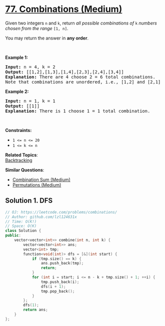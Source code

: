 # [77. Combinations (Medium)](https://leetcode.com/problems/combinations)

<p>Given two integers <code>n</code> and <code>k</code>, return <em>all possible combinations of</em> <code>k</code> <em>numbers chosen from the range</em> <code>[1, n]</code>.</p>

<p>You may return the answer in <strong>any order</strong>.</p>

<p>&nbsp;</p>
<p><strong class="example">Example 1:</strong></p>

<pre><strong>Input:</strong> n = 4, k = 2
<strong>Output:</strong> [[1,2],[1,3],[1,4],[2,3],[2,4],[3,4]]
<strong>Explanation:</strong> There are 4 choose 2 = 6 total combinations.
Note that combinations are unordered, i.e., [1,2] and [2,1] are considered to be the same combination.
</pre>

<p><strong class="example">Example 2:</strong></p>

<pre><strong>Input:</strong> n = 1, k = 1
<strong>Output:</strong> [[1]]
<strong>Explanation:</strong> There is 1 choose 1 = 1 total combination.
</pre>

<p>&nbsp;</p>
<p><strong>Constraints:</strong></p>

<ul>
	<li><code>1 &lt;= n &lt;= 20</code></li>
	<li><code>1 &lt;= k &lt;= n</code></li>
</ul>


**Related Topics**:  
[Backtracking](https://leetcode.com/tag/backtracking/)

**Similar Questions**:
* [Combination Sum (Medium)](https://leetcode.com/problems/combination-sum/)
* [Permutations (Medium)](https://leetcode.com/problems/permutations/)

## Solution 1. DFS

```cpp
// OJ: https://leetcode.com/problems/combinations/
// Author: github.com/lzl124631x
// Time: O(K!)
// Space: O(K)
class Solution {
public:
    vector<vector<int>> combine(int n, int k) {
        vector<vector<int>> ans;
        vector<int> tmp;
        function<void(int)> dfs = [&](int start) {
            if (tmp.size() == k) {
                ans.push_back(tmp);
                return;
            }
            for (int i = start; i <= n - k + tmp.size() + 1; ++i) {
                tmp.push_back(i);
                dfs(i + 1);
                tmp.pop_back();
            }
        };
        dfs(1);
        return ans;
    }
};
```
